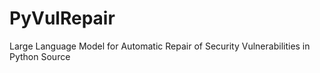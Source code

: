 # PyVulRepair
Large Language Model for Automatic Repair of Security Vulnerabilities in Python Source
